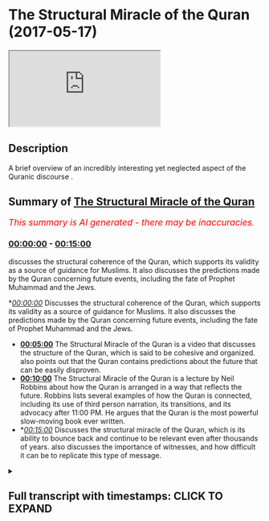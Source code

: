 # The Structural Miracle of the Quran (2017-05-17)

<iframe loading='lazy' src='https://www.youtube.com/embed/ciQVUBMyVkY'></iframe>

## Description

A brief overview of an incredibly interesting yet neglected aspect of the Quranic discourse .

## Summary of [The Structural Miracle of the Quran](https://www.youtube.com/watch?v=ciQVUBMyVkY)


*<span style="color:red; font-size:125%">This summary is AI generated - there may be inaccuracies</span>. [](/)*

### [00:00:00](https://www.youtube.com/watch?v=ciQVUBMyVkY&t=0) - [00:15:00](https://www.youtube.com/watch?v=ciQVUBMyVkY&t=900)

 discusses the structural coherence of the Quran, which supports its validity as a source of guidance for Muslims. It also discusses the predictions made by the Quran concerning future events, including the fate of Prophet Muhammad and the Jews.

**[00:00:00](https://www.youtube.com/watch?v=ciQVUBMyVkY&t=0)* Discusses the structural coherence of the Quran, which supports its validity as a source of guidance for Muslims. It also discusses the predictions made by the Quran concerning future events, including the fate of Prophet Muhammad and the Jews.
* **[00:05:00](https://www.youtube.com/watch?v=ciQVUBMyVkY&t=300)** The Structural Miracle of the Quran is a video that discusses the structure of the Quran, which is said to be cohesive and organized.  also points out that the Quran contains predictions about the future that can be easily disproven.
* **[00:10:00](https://www.youtube.com/watch?v=ciQVUBMyVkY&t=600)** The Structural Miracle of the Quran is a lecture by Neil Robbins about how the Quran is arranged in a way that reflects the future. Robbins lists several examples of how the Quran is connected, including its use of third person narration, its transitions, and its advocacy after 11:00 PM. He argues that the Quran is the most powerful slow-moving book ever written.
* **[00:15:00](https://www.youtube.com/watch?v=ciQVUBMyVkY&t=900)* Discusses the structural miracle of the Quran, which is its ability to bounce back and continue to be relevant even after thousands of years.  also discusses the importance of witnesses, and how difficult it can be to replicate this type of message.

<details><summary><h2>Full transcript with timestamps: CLICK TO EXPAND</h2></summary>

[0:00:00](https://youtu.be/ciQVUBMyVkY?t=0) and patina people ability age would you  
[0:00:08](https://youtu.be/ciQVUBMyVkY?t=8) a party so they wanted to focus on  
[0:00:12](https://youtu.be/ciQVUBMyVkY?t=12) another part of the world called Islamic  
[0:00:16](https://youtu.be/ciQVUBMyVkY?t=16) proof yeah which is the structural  
[0:00:21](https://youtu.be/ciQVUBMyVkY?t=21) coherence of the plan which is something  
[0:00:24](https://youtu.be/ciQVUBMyVkY?t=24) which is kind of not really spoken about  
[0:00:26](https://youtu.be/ciQVUBMyVkY?t=26) too much the structural provision of art  
[0:00:28](https://youtu.be/ciQVUBMyVkY?t=28) I personally believe that it offers  
[0:00:31](https://youtu.be/ciQVUBMyVkY?t=31) another layer of very powerful  
[0:00:32](https://youtu.be/ciQVUBMyVkY?t=32) argumentation for someone to promote  
[0:00:36](https://youtu.be/ciQVUBMyVkY?t=36) Islam I basically added another layer of  
[0:00:39](https://youtu.be/ciQVUBMyVkY?t=39) evidence for the Islamic charity once  
[0:00:43](https://youtu.be/ciQVUBMyVkY?t=43) again here before we start is an  
[0:00:46](https://youtu.be/ciQVUBMyVkY?t=46) important caveat that to put forward  
[0:00:48](https://youtu.be/ciQVUBMyVkY?t=48) which is that Iran itself wasn't result  
[0:00:51](https://youtu.be/ciQVUBMyVkY?t=51) Buddha long ago so the property was 40  
[0:00:53](https://youtu.be/ciQVUBMyVkY?t=53) years old when he know the promise to go  
[0:00:57](https://youtu.be/ciQVUBMyVkY?t=57) to him in the bath shut up  
[0:00:58](https://youtu.be/ciQVUBMyVkY?t=58) and obviously the span of 23 years he  
[0:01:02](https://youtu.be/ciQVUBMyVkY?t=62) received the bronze piece meal like  
[0:01:05](https://youtu.be/ciQVUBMyVkY?t=65) piece by piece until he died at the age  
[0:01:07](https://youtu.be/ciQVUBMyVkY?t=67) of 63  
[0:01:08](https://youtu.be/ciQVUBMyVkY?t=68) now this itself is interesting okay this  
[0:01:11](https://youtu.be/ciQVUBMyVkY?t=71) is this is healthy interesting why  
[0:01:14](https://youtu.be/ciQVUBMyVkY?t=74) because the thing is you realize that  
[0:01:16](https://youtu.be/ciQVUBMyVkY?t=76) before on despite it being completed in  
[0:01:19](https://youtu.be/ciQVUBMyVkY?t=79) terms of its structure and despite it  
[0:01:23](https://youtu.be/ciQVUBMyVkY?t=83) being also something which we know ended  
[0:01:27](https://youtu.be/ciQVUBMyVkY?t=87) when it needed to be ended  
[0:01:29](https://youtu.be/ciQVUBMyVkY?t=89) absolutely Maya in the Quran it says in  
[0:01:31](https://youtu.be/ciQVUBMyVkY?t=91) chapter 5 verse 2 it says and you'll  
[0:01:33](https://youtu.be/ciQVUBMyVkY?t=93) make mint electric vehicle we're at  
[0:01:35](https://youtu.be/ciQVUBMyVkY?t=95) Mount Wellington amateur only two level  
[0:01:37](https://youtu.be/ciQVUBMyVkY?t=97) disseminated in a suspected religion and  
[0:01:39](https://youtu.be/ciQVUBMyVkY?t=99) I complete multiple to use exception so  
[0:01:42](https://youtu.be/ciQVUBMyVkY?t=102) in other words the Quranic message was  
[0:01:45](https://youtu.be/ciQVUBMyVkY?t=105) fully revealed yeah this is a ton of  
[0:01:48](https://youtu.be/ciQVUBMyVkY?t=108) evidence for the validity of his life  
[0:01:52](https://youtu.be/ciQVUBMyVkY?t=112) what was in chapter 5 verse 67 underpins  
[0:01:55](https://youtu.be/ciQVUBMyVkY?t=115) a lot of analysis it says yeah you had  
[0:02:01](https://youtu.be/ciQVUBMyVkY?t=121) yeah you know so well that man what did  
[0:02:03](https://youtu.be/ciQVUBMyVkY?t=123) I like am a robbery  
[0:02:04](https://youtu.be/ciQVUBMyVkY?t=124) what is a  
[0:02:06](https://youtu.be/ciQVUBMyVkY?t=126) forever last an eternity well no me a  
[0:02:08](https://youtu.be/ciQVUBMyVkY?t=128) single community says that Oh profit  
[0:02:12](https://youtu.be/ciQVUBMyVkY?t=132) basically say to the people that which  
[0:02:16](https://youtu.be/ciQVUBMyVkY?t=136) you have revealed to you from your Lord  
[0:02:20](https://youtu.be/ciQVUBMyVkY?t=140) or has come down to you from your Lord  
[0:02:22](https://youtu.be/ciQVUBMyVkY?t=142) and if you don't do this and you have  
[0:02:24](https://youtu.be/ciQVUBMyVkY?t=144) not put forward or you have lost you  
[0:02:26](https://youtu.be/ciQVUBMyVkY?t=146) have not basically fulfilled your  
[0:02:27](https://youtu.be/ciQVUBMyVkY?t=147) mission sending the message and then the  
[0:02:31](https://youtu.be/ciQVUBMyVkY?t=151) interesting last part of the area is  
[0:02:32](https://youtu.be/ciQVUBMyVkY?t=152) well love we are similar I mean an  
[0:02:35](https://youtu.be/ciQVUBMyVkY?t=155) entity that certainly Allah will protect  
[0:02:37](https://youtu.be/ciQVUBMyVkY?t=157) you from the people the Prophet Mohammed  
[0:02:41](https://youtu.be/ciQVUBMyVkY?t=161) Salim was engaged in warfare on a yearly  
[0:02:44](https://youtu.be/ciQVUBMyVkY?t=164) basis I think if you count it probably  
[0:02:47](https://youtu.be/ciQVUBMyVkY?t=167) about two wars a year so he had an equal  
[0:02:50](https://youtu.be/ciQVUBMyVkY?t=170) chance to be killed at each time each  
[0:02:52](https://youtu.be/ciQVUBMyVkY?t=172) time please but what I would say alone  
[0:02:55](https://youtu.be/ciQVUBMyVkY?t=175) protect you from the people together so  
[0:02:58](https://youtu.be/ciQVUBMyVkY?t=178) the first point of interest here is half  
[0:03:01](https://youtu.be/ciQVUBMyVkY?t=181) considered and by the Midway how could  
[0:03:03](https://youtu.be/ciQVUBMyVkY?t=183) anyone guarantee that year it's not like  
[0:03:06](https://youtu.be/ciQVUBMyVkY?t=186) today's lot of the profit actually where  
[0:03:08](https://youtu.be/ciQVUBMyVkY?t=188) does it was mercy for the most part in  
[0:03:10](https://youtu.be/ciQVUBMyVkY?t=190) light manservant with defensive war yeah  
[0:03:13](https://youtu.be/ciQVUBMyVkY?t=193) so there was thought when the program  
[0:03:15](https://youtu.be/ciQVUBMyVkY?t=195) was going out that he was going on him  
[0:03:16](https://youtu.be/ciQVUBMyVkY?t=196) so it wasn't people going on his body  
[0:03:19](https://youtu.be/ciQVUBMyVkY?t=199) when he went out each time of the times  
[0:03:22](https://youtu.be/ciQVUBMyVkY?t=202) you'd be killed each time each every  
[0:03:24](https://youtu.be/ciQVUBMyVkY?t=204) time you become how come is the puranas  
[0:03:27](https://youtu.be/ciQVUBMyVkY?t=207) being so confident here is saying that  
[0:03:30](https://youtu.be/ciQVUBMyVkY?t=210) alone protect you from the people and  
[0:03:33](https://youtu.be/ciQVUBMyVkY?t=213) otherwise you'll be protected you will  
[0:03:34](https://youtu.be/ciQVUBMyVkY?t=214) not be killed this is an interesting  
[0:03:36](https://youtu.be/ciQVUBMyVkY?t=216) thing and a very confident thing to do  
[0:03:38](https://youtu.be/ciQVUBMyVkY?t=218) mysterious fact it had amounts of  
[0:03:41](https://youtu.be/ciQVUBMyVkY?t=221) prediction of the future and it shows  
[0:03:43](https://youtu.be/ciQVUBMyVkY?t=223) you once again the veracity and the  
[0:03:46](https://youtu.be/ciQVUBMyVkY?t=226) validity of the Atlantic message another  
[0:03:49](https://youtu.be/ciQVUBMyVkY?t=229) thing that came to my mind was in gaja  
[0:03:53](https://youtu.be/ciQVUBMyVkY?t=233) resulting issue of death in chapter 2  
[0:03:57](https://youtu.be/ciQVUBMyVkY?t=237) and chapter 52 the Prophet Muhammad and  
[0:04:01](https://youtu.be/ciQVUBMyVkY?t=241) basically using human interaction with  
[0:04:03](https://youtu.be/ciQVUBMyVkY?t=243) Jewish tribes at the time and then many  
[0:04:07](https://youtu.be/ciQVUBMyVkY?t=247) of them there was peace agreement who  
[0:04:10](https://youtu.be/ciQVUBMyVkY?t=250) are broken apparently  
[0:04:13](https://youtu.be/ciQVUBMyVkY?t=253) so the client came to America criticized  
[0:04:16](https://youtu.be/ciQVUBMyVkY?t=256) those particular Jews at the time of 100  
[0:04:18](https://youtu.be/ciQVUBMyVkY?t=258) yet and basically as you may know the  
[0:04:23](https://youtu.be/ciQVUBMyVkY?t=263) lot of the Jewish people believe in that  
[0:04:26](https://youtu.be/ciQVUBMyVkY?t=266) now the chosen few that so I lost my  
[0:04:30](https://youtu.be/ciQVUBMyVkY?t=270) data  
[0:04:31](https://youtu.be/ciQVUBMyVkY?t=271) he sends down in Sioux possible for  
[0:04:33](https://youtu.be/ciQVUBMyVkY?t=273) unwanted you know if you think that you  
[0:04:38](https://youtu.be/ciQVUBMyVkY?t=278) are basically the chosen people says  
[0:04:40](https://youtu.be/ciQVUBMyVkY?t=280) mala sentimental notes so rich was dead  
[0:04:44](https://youtu.be/ciQVUBMyVkY?t=284) yeah and it's my son of it what's going  
[0:04:48](https://youtu.be/ciQVUBMyVkY?t=288) on but there was a good company they  
[0:04:50](https://youtu.be/ciQVUBMyVkY?t=290) saying which would end and then is  
[0:04:53](https://youtu.be/ciQVUBMyVkY?t=293) something interesting and that's  
[0:04:55](https://youtu.be/ciQVUBMyVkY?t=295) technically a intricacies of what I had  
[0:04:57](https://youtu.be/ciQVUBMyVkY?t=297) meant no no more evident department ID  
[0:04:59](https://youtu.be/ciQVUBMyVkY?t=299) you will never be able to do whenever we  
[0:05:03](https://youtu.be/ciQVUBMyVkY?t=303) wish to a hopeful of death because of  
[0:05:06](https://youtu.be/ciQVUBMyVkY?t=306) what their hands and forth and so just  
[0:05:09](https://youtu.be/ciQVUBMyVkY?t=309) assume about whether men know whether  
[0:05:11](https://youtu.be/ciQVUBMyVkY?t=311) the mother without the two moons very  
[0:05:13](https://youtu.be/ciQVUBMyVkY?t=313) rate this is a matter it's really that  
[0:05:15](https://youtu.be/ciQVUBMyVkY?t=315) they were never really asked for that so  
[0:05:20](https://youtu.be/ciQVUBMyVkY?t=320) I sit there and I ask that because of  
[0:05:22](https://youtu.be/ciQVUBMyVkY?t=322) what they hadn't before not was got to  
[0:05:24](https://youtu.be/ciQVUBMyVkY?t=324) do anything basically saying making a  
[0:05:27](https://youtu.be/ciQVUBMyVkY?t=327) prediction that those particularly  
[0:05:29](https://youtu.be/ciQVUBMyVkY?t=329) Jewish people who had broken the peace  
[0:05:31](https://youtu.be/ciQVUBMyVkY?t=331) agreement would never say I want to die  
[0:05:35](https://youtu.be/ciQVUBMyVkY?t=335) basically  
[0:05:35](https://youtu.be/ciQVUBMyVkY?t=335) the DS word I don't like if a Jewish  
[0:05:38](https://youtu.be/ciQVUBMyVkY?t=338) person came out and said this will occur  
[0:05:40](https://youtu.be/ciQVUBMyVkY?t=340) while he did it it every age you know  
[0:05:44](https://youtu.be/ciQVUBMyVkY?t=344) Islamic and this was clay animosity  
[0:05:47](https://youtu.be/ciQVUBMyVkY?t=347) because at one point there was the  
[0:05:48](https://youtu.be/ciQVUBMyVkY?t=348) breathing of the peace agreement they  
[0:05:50](https://youtu.be/ciQVUBMyVkY?t=350) could have easily come up that shows you  
[0:05:51](https://youtu.be/ciQVUBMyVkY?t=351) because the ranchers and other part of  
[0:05:53](https://youtu.be/ciQVUBMyVkY?t=353) Iraq yeah well can we have connect now  
[0:05:56](https://youtu.be/ciQVUBMyVkY?t=356) basically know him like they know their  
[0:05:58](https://youtu.be/ciQVUBMyVkY?t=358) fun  
[0:05:59](https://youtu.be/ciQVUBMyVkY?t=359) so otherwise the party was asserting  
[0:06:01](https://youtu.be/ciQVUBMyVkY?t=361) that those particular Jews believe that  
[0:06:03](https://youtu.be/ciQVUBMyVkY?t=363) our farmers true right but that they  
[0:06:06](https://youtu.be/ciQVUBMyVkY?t=366) would never come on say it openly in  
[0:06:09](https://youtu.be/ciQVUBMyVkY?t=369) that way with a publicly claimed that it  
[0:06:12](https://youtu.be/ciQVUBMyVkY?t=372) will never come up and say that we want  
[0:06:14](https://youtu.be/ciQVUBMyVkY?t=374) to die that's a prediction of the future  
[0:06:15](https://youtu.be/ciQVUBMyVkY?t=375) we can easily be disproven  
[0:06:18](https://youtu.be/ciQVUBMyVkY?t=378) all that it needs is one person to come  
[0:06:20](https://youtu.be/ciQVUBMyVkY?t=380) out reduce to be those diseases use  
[0:06:23](https://youtu.be/ciQVUBMyVkY?t=383) people and say you know I I want to buy  
[0:06:28](https://youtu.be/ciQVUBMyVkY?t=388) every night you know literally that's  
[0:06:30](https://youtu.be/ciQVUBMyVkY?t=390) what I wouldn't have to happen and then  
[0:06:32](https://youtu.be/ciQVUBMyVkY?t=392) under being destroyed but that didn't  
[0:06:35](https://youtu.be/ciQVUBMyVkY?t=395) happen which does show or think that you  
[0:06:38](https://youtu.be/ciQVUBMyVkY?t=398) also go for I'm new the psychologies of  
[0:06:40](https://youtu.be/ciQVUBMyVkY?t=400) the people and this you know this once  
[0:06:44](https://youtu.be/ciQVUBMyVkY?t=404) again Republicans of this councils for  
[0:06:47](https://youtu.be/ciQVUBMyVkY?t=407) example one is in Navarre of Maria which  
[0:06:50](https://youtu.be/ciQVUBMyVkY?t=410) in some aggressive attack from before  
[0:06:52](https://youtu.be/ciQVUBMyVkY?t=412) the crime war lost her Allah he  
[0:06:54](https://youtu.be/ciQVUBMyVkY?t=414) mentioned in the film I put it again  
[0:06:58](https://youtu.be/ciQVUBMyVkY?t=418) this this whole narrative of wisdom in  
[0:07:01](https://youtu.be/ciQVUBMyVkY?t=421) real  
[0:07:02](https://youtu.be/ciQVUBMyVkY?t=422) basically the Quran is saying became his  
[0:07:06](https://youtu.be/ciQVUBMyVkY?t=426) legacy of my renewal really function how  
[0:07:10](https://youtu.be/ciQVUBMyVkY?t=430) far  
[0:07:10](https://youtu.be/ciQVUBMyVkY?t=430) maybe he's hoping a diet for his lamb so  
[0:07:13](https://youtu.be/ciQVUBMyVkY?t=433) once again he could have discredited  
[0:07:15](https://youtu.be/ciQVUBMyVkY?t=435) Islam I come before you think our  
[0:07:17](https://youtu.be/ciQVUBMyVkY?t=437) cameras let me know you know and if they  
[0:07:19](https://youtu.be/ciQVUBMyVkY?t=439) didn't have a lot that we can I'm glad  
[0:07:21](https://youtu.be/ciQVUBMyVkY?t=441) know like with that this purse you could  
[0:07:24](https://youtu.be/ciQVUBMyVkY?t=444) have come forward at admit but look what  
[0:07:25](https://youtu.be/ciQVUBMyVkY?t=445) I was saying generally that is not a so  
[0:07:28](https://youtu.be/ciQVUBMyVkY?t=448) this is something which we could  
[0:07:29](https://youtu.be/ciQVUBMyVkY?t=449) possibly refer back to the old better  
[0:07:31](https://youtu.be/ciQVUBMyVkY?t=451) because it goes into kind of like a  
[0:07:33](https://youtu.be/ciQVUBMyVkY?t=453) prediction of future by also demonstrate  
[0:07:37](https://youtu.be/ciQVUBMyVkY?t=457) that the author of the Quran he knew the  
[0:07:40](https://youtu.be/ciQVUBMyVkY?t=460) psychologism that he would be and he's  
[0:07:43](https://youtu.be/ciQVUBMyVkY?t=463) challenging you to be I mean think of it  
[0:07:45](https://youtu.be/ciQVUBMyVkY?t=465) this is a sudden reading which I find  
[0:07:47](https://youtu.be/ciQVUBMyVkY?t=467) fascinating letter so I if it charges  
[0:07:50](https://youtu.be/ciQVUBMyVkY?t=470) you invades with great confidence do  
[0:07:51](https://youtu.be/ciQVUBMyVkY?t=471) certain things or when it's hopes of the  
[0:07:54](https://youtu.be/ciQVUBMyVkY?t=474) future so very confidently and you know  
[0:07:57](https://youtu.be/ciQVUBMyVkY?t=477) this is a part of the narrative here or  
[0:08:01](https://youtu.be/ciQVUBMyVkY?t=481) the evidence base we use to show up Iran  
[0:08:04](https://youtu.be/ciQVUBMyVkY?t=484) has it also which knows the future  
[0:08:06](https://youtu.be/ciQVUBMyVkY?t=486) basically so this is pretty why  
[0:08:10](https://youtu.be/ciQVUBMyVkY?t=490) what is you know something about the  
[0:08:11](https://youtu.be/ciQVUBMyVkY?t=491) structure before not specifically which  
[0:08:12](https://youtu.be/ciQVUBMyVkY?t=492) all is it so high idle bit which is  
[0:08:14](https://youtu.be/ciQVUBMyVkY?t=494) interesting as we said the park in peace  
[0:08:17](https://youtu.be/ciQVUBMyVkY?t=497) in your then someone Alonso gang but  
[0:08:20](https://youtu.be/ciQVUBMyVkY?t=500) despite a thunder for i attain peace by  
[0:08:22](https://youtu.be/ciQVUBMyVkY?t=502) peace you will find that there are  
[0:08:25](https://youtu.be/ciQVUBMyVkY?t=505) incredible  
[0:08:26](https://youtu.be/ciQVUBMyVkY?t=506) the unity that exists within the burning  
[0:08:27](https://youtu.be/ciQVUBMyVkY?t=507) missiles on the beginnings of the  
[0:08:30](https://youtu.be/ciQVUBMyVkY?t=510) feather hat until the engines for the  
[0:08:31](https://youtu.be/ciQVUBMyVkY?t=511) next at honor would be this service came  
[0:08:34](https://youtu.be/ciQVUBMyVkY?t=514) at a time when circumstances which no  
[0:08:37](https://youtu.be/ciQVUBMyVkY?t=517) further predicted because some of them  
[0:08:39](https://youtu.be/ciQVUBMyVkY?t=519) contain questions inside of them which  
[0:08:41](https://youtu.be/ciQVUBMyVkY?t=521) the prophets have had to basically hunt  
[0:08:43](https://youtu.be/ciQVUBMyVkY?t=523) on the spot so there are lots of  
[0:08:45](https://youtu.be/ciQVUBMyVkY?t=525) questions that a proper was asked and he  
[0:08:47](https://youtu.be/ciQVUBMyVkY?t=527) had to answer in the form of the prime  
[0:08:50](https://youtu.be/ciQVUBMyVkY?t=530) mechanical they ask you about the sole  
[0:08:52](https://youtu.be/ciQVUBMyVkY?t=532) successor yes a lunar handbook burning  
[0:08:54](https://youtu.be/ciQVUBMyVkY?t=534) he asked you about opening chapter 18  
[0:08:57](https://youtu.be/ciQVUBMyVkY?t=537) and black the lunar calendar related  
[0:08:59](https://youtu.be/ciQVUBMyVkY?t=539) they asked you about drinking and  
[0:09:01](https://youtu.be/ciQVUBMyVkY?t=541) gambling in chapters of the Quran yes  
[0:09:04](https://youtu.be/ciQVUBMyVkY?t=544) and like a hill then they asked you  
[0:09:06](https://youtu.be/ciQVUBMyVkY?t=546) about the new moons yes a lunar hand  
[0:09:08](https://youtu.be/ciQVUBMyVkY?t=548) legitimately ask you what you see so  
[0:09:11](https://youtu.be/ciQVUBMyVkY?t=551) each time the planning to come forward  
[0:09:13](https://youtu.be/ciQVUBMyVkY?t=553) and basically provide an answer so it  
[0:09:16](https://youtu.be/ciQVUBMyVkY?t=556) couldn't have been pre-planned mounted  
[0:09:17](https://youtu.be/ciQVUBMyVkY?t=557) by I in mind when I tell you now that  
[0:09:20](https://youtu.be/ciQVUBMyVkY?t=560) the Quran is composed of 114 chapters if  
[0:09:24](https://youtu.be/ciQVUBMyVkY?t=564) you look properly you'll find that the  
[0:09:27](https://youtu.be/ciQVUBMyVkY?t=567) Quran in the beginning to the end is  
[0:09:30](https://youtu.be/ciQVUBMyVkY?t=570) punched into two different groups the  
[0:09:31](https://youtu.be/ciQVUBMyVkY?t=571) paralyzes thoughts inside I think by and  
[0:09:34](https://youtu.be/ciQVUBMyVkY?t=574) I was reading a book remaining  
[0:09:36](https://youtu.be/ciQVUBMyVkY?t=576) instragram us by surprise this person  
[0:09:39](https://youtu.be/ciQVUBMyVkY?t=579) actually comes a very conclusion Asian  
[0:09:41](https://youtu.be/ciQVUBMyVkY?t=581) cuisines moderate iron over fire yet and  
[0:09:44](https://youtu.be/ciQVUBMyVkY?t=584) what willful destruction of others never  
[0:09:46](https://youtu.be/ciQVUBMyVkY?t=586) I was quite interested in his  
[0:09:48](https://youtu.be/ciQVUBMyVkY?t=588) observation probably having a good  
[0:09:50](https://youtu.be/ciQVUBMyVkY?t=590) school destruction for Annapurna and he  
[0:09:52](https://youtu.be/ciQVUBMyVkY?t=592) was saying that one had an interesting  
[0:09:56](https://youtu.be/ciQVUBMyVkY?t=596) structure and that basing your finally  
[0:09:59](https://youtu.be/ciQVUBMyVkY?t=599) the Puranas compartment I'll into  
[0:10:01](https://youtu.be/ciQVUBMyVkY?t=601) different groups and this is my let me  
[0:10:04](https://youtu.be/ciQVUBMyVkY?t=604) holla if you think it's it's really over  
[0:10:05](https://youtu.be/ciQVUBMyVkY?t=605) like if you look into the night sky and  
[0:10:07](https://youtu.be/ciQVUBMyVkY?t=607) you look at a star you find no clear  
[0:10:10](https://youtu.be/ciQVUBMyVkY?t=610) pattern maybe on first sight but if you  
[0:10:12](https://youtu.be/ciQVUBMyVkY?t=612) look more closely you'll find that they  
[0:10:14](https://youtu.be/ciQVUBMyVkY?t=614) are arranged into the constellations now  
[0:10:16](https://youtu.be/ciQVUBMyVkY?t=616) collided something thinner because if  
[0:10:19](https://youtu.be/ciQVUBMyVkY?t=619) you let us with the bottom for example  
[0:10:20](https://youtu.be/ciQVUBMyVkY?t=620) yeah so the pocket very similar  
[0:10:23](https://youtu.be/ciQVUBMyVkY?t=623) which is right in the people being  
[0:10:26](https://youtu.be/ciQVUBMyVkY?t=626) sequencing of those so tested to is very  
[0:10:29](https://youtu.be/ciQVUBMyVkY?t=629) solicitous of dream in its lexical  
[0:10:31](https://youtu.be/ciQVUBMyVkY?t=631) phrases edits and it basically is  
[0:10:35](https://youtu.be/ciQVUBMyVkY?t=635) composition and file all related very  
[0:10:38](https://youtu.be/ciQVUBMyVkY?t=638) similar chapter 3 and chapter 4 other  
[0:10:40](https://youtu.be/ciQVUBMyVkY?t=640) seminars check before her so all of the  
[0:10:43](https://youtu.be/ciQVUBMyVkY?t=643) sort that I actually arranged XP channel  
[0:10:45](https://youtu.be/ciQVUBMyVkY?t=645) you'll find that the tape or the flavor  
[0:10:48](https://youtu.be/ciQVUBMyVkY?t=648) of the surah is similar to the sort of  
[0:10:50](https://youtu.be/ciQVUBMyVkY?t=650) axonal for insulin that comes after it  
[0:10:52](https://youtu.be/ciQVUBMyVkY?t=652) and this is very very interesting on the  
[0:10:54](https://youtu.be/ciQVUBMyVkY?t=654) acquiring discourse you'll find out also  
[0:10:59](https://youtu.be/ciQVUBMyVkY?t=659) in addition to this reality and this is  
[0:11:01](https://youtu.be/ciQVUBMyVkY?t=661) something I rented this interesting book  
[0:11:03](https://youtu.be/ciQVUBMyVkY?t=663) was it going to be the Western  
[0:11:07](https://youtu.be/ciQVUBMyVkY?t=667) communities completely by each other  
[0:11:08](https://youtu.be/ciQVUBMyVkY?t=668) because a Muslim then with Neil Robbins  
[0:11:10](https://youtu.be/ciQVUBMyVkY?t=670) again here at McConnell available camp  
[0:11:13](https://youtu.be/ciQVUBMyVkY?t=673) the company I already read the chapter  
[0:11:17](https://youtu.be/ciQVUBMyVkY?t=677) so far structure I just wanted to get  
[0:11:19](https://youtu.be/ciQVUBMyVkY?t=679) you know and only after the suspect how  
[0:11:21](https://youtu.be/ciQVUBMyVkY?t=681) are we going but basically he says that  
[0:11:25](https://youtu.be/ciQVUBMyVkY?t=685) in his views and he looked at the world  
[0:11:27](https://youtu.be/ciQVUBMyVkY?t=687) some is markers one person I think who's  
[0:11:29](https://youtu.be/ciQVUBMyVkY?t=689) even Indian person yet and he said that  
[0:11:32](https://youtu.be/ciQVUBMyVkY?t=692) each each surah he called it the  
[0:11:36](https://youtu.be/ciQVUBMyVkY?t=696) steering Duff tells the next Iran which  
[0:11:39](https://youtu.be/ciQVUBMyVkY?t=699) is chatter LeBron is connected  
[0:11:41](https://youtu.be/ciQVUBMyVkY?t=701) intricately with the next chapters the  
[0:11:43](https://youtu.be/ciQVUBMyVkY?t=703) beginning and ending of the chapters are  
[0:11:44](https://youtu.be/ciQVUBMyVkY?t=704) connected and the ending of white  
[0:11:46](https://youtu.be/ciQVUBMyVkY?t=706) chapters connect it with the next  
[0:11:47](https://youtu.be/ciQVUBMyVkY?t=707) chapter  
[0:11:48](https://youtu.be/ciQVUBMyVkY?t=708) now this is really interesting because  
[0:11:50](https://youtu.be/ciQVUBMyVkY?t=710) if you think about it if you really  
[0:11:52](https://youtu.be/ciQVUBMyVkY?t=712) think about it how could it be arranged  
[0:11:55](https://youtu.be/ciQVUBMyVkY?t=715) in that way if you don't know what the  
[0:11:56](https://youtu.be/ciQVUBMyVkY?t=716) future is going to be simple question  
[0:11:58](https://youtu.be/ciQVUBMyVkY?t=718) how can you spend your time arranging  
[0:12:01](https://youtu.be/ciQVUBMyVkY?t=721) the Quran and a particular way if you  
[0:12:04](https://youtu.be/ciQVUBMyVkY?t=724) don't know what the future is going to  
[0:12:05](https://youtu.be/ciQVUBMyVkY?t=725) be I mean you want easy example one  
[0:12:06](https://youtu.be/ciQVUBMyVkY?t=726) thing suppose the fun happens with guide  
[0:12:10](https://youtu.be/ciQVUBMyVkY?t=730) us to the straight path the part of you  
[0:12:12](https://youtu.be/ciQVUBMyVkY?t=732) those of you are failures cattitude  
[0:12:14](https://youtu.be/ciQVUBMyVkY?t=734) starts with basically who then is not  
[0:12:16](https://youtu.be/ciQVUBMyVkY?t=736) appear which is the people USA ends with  
[0:12:18](https://youtu.be/ciQVUBMyVkY?t=738) good people as well this says you know  
[0:12:21](https://youtu.be/ciQVUBMyVkY?t=741) when what we learn in the same chatter  
[0:12:23](https://youtu.be/ciQVUBMyVkY?t=743) bus  
[0:12:23](https://youtu.be/ciQVUBMyVkY?t=743) justice unrelated littlez's mother and  
[0:12:26](https://youtu.be/ciQVUBMyVkY?t=746) chapter and so far that boxes work the  
[0:12:29](https://youtu.be/ciQVUBMyVkY?t=749) books of previous appearances until the  
[0:12:31](https://youtu.be/ciQVUBMyVkY?t=751) landfill air live with all our unique  
[0:12:33](https://youtu.be/ciQVUBMyVkY?t=753) session in the next chapter chapter  
[0:12:35](https://youtu.be/ciQVUBMyVkY?t=755) three includes other books Windsor r87  
[0:12:38](https://youtu.be/ciQVUBMyVkY?t=758) will happen so Tiffany Robin a day when  
[0:12:40](https://youtu.be/ciQVUBMyVkY?t=760) the two are two ng shows what the books  
[0:12:42](https://youtu.be/ciQVUBMyVkY?t=762) and the messages which are connected and  
[0:12:44](https://youtu.be/ciQVUBMyVkY?t=764) then at the end of the surah chapter 3  
[0:12:47](https://youtu.be/ciQVUBMyVkY?t=767) it looks once again about in SM America  
[0:12:50](https://youtu.be/ciQVUBMyVkY?t=770) where the many Romanian analytic film  
[0:12:54](https://youtu.be/ciQVUBMyVkY?t=774) about a particular topic which is called  
[0:12:56](https://youtu.be/ciQVUBMyVkY?t=776) Mohammed so it's all the dovetails you  
[0:12:59](https://youtu.be/ciQVUBMyVkY?t=779) could say well-connected entertaining in  
[0:13:01](https://youtu.be/ciQVUBMyVkY?t=781) such a way a whole necklace one of it is  
[0:13:04](https://youtu.be/ciQVUBMyVkY?t=784) intricately connected to the next part  
[0:13:07](https://youtu.be/ciQVUBMyVkY?t=787) were puzzled really all of it put  
[0:13:09](https://youtu.be/ciQVUBMyVkY?t=789) together perfectly to create the  
[0:13:12](https://youtu.be/ciQVUBMyVkY?t=792) overarching image as a question that you  
[0:13:16](https://youtu.be/ciQVUBMyVkY?t=796) can duck is and why did I happen to be  
[0:13:18](https://youtu.be/ciQVUBMyVkY?t=798) like that when the author of them or SEO  
[0:13:21](https://youtu.be/ciQVUBMyVkY?t=801) for the problems human being and listing  
[0:13:22](https://youtu.be/ciQVUBMyVkY?t=802) man who is in a situation to me  
[0:13:26](https://youtu.be/ciQVUBMyVkY?t=806) circumstantially and he was basically  
[0:13:29](https://youtu.be/ciQVUBMyVkY?t=809) forced to respond on the spot how could  
[0:13:32](https://youtu.be/ciQVUBMyVkY?t=812) it be that he had the time or even the  
[0:13:34](https://youtu.be/ciQVUBMyVkY?t=814) ability to connect it together  
[0:13:36](https://youtu.be/ciQVUBMyVkY?t=816) intimately this equation and you'll find  
[0:13:39](https://youtu.be/ciQVUBMyVkY?t=819) almost look no exception that the Quran  
[0:13:42](https://youtu.be/ciQVUBMyVkY?t=822) has this secretly you don't so the fact  
[0:13:47](https://youtu.be/ciQVUBMyVkY?t=827) I even sometimes a lot if you look at  
[0:13:49](https://youtu.be/ciQVUBMyVkY?t=829) social analysis as a one ago Quran which  
[0:13:51](https://youtu.be/ciQVUBMyVkY?t=831) we believe it was  
[0:13:52](https://youtu.be/ciQVUBMyVkY?t=832) despite its brevity it is the most  
[0:13:56](https://youtu.be/ciQVUBMyVkY?t=836) powerful slow Gibran if you look at this  
[0:13:58](https://youtu.be/ciQVUBMyVkY?t=838) salon it's composed of seven hands seven  
[0:14:00](https://youtu.be/ciQVUBMyVkY?t=840) area and in the southern had to find  
[0:14:03](https://youtu.be/ciQVUBMyVkY?t=843) that there are three different kinds of  
[0:14:06](https://youtu.be/ciQVUBMyVkY?t=846) reports first of all to like it talks  
[0:14:09](https://youtu.be/ciQVUBMyVkY?t=849) about God in the third person and then  
[0:14:11](https://youtu.be/ciQVUBMyVkY?t=851) it moves to second person narrative  
[0:14:13](https://youtu.be/ciQVUBMyVkY?t=853) voice and so it is interesting  
[0:14:15](https://youtu.be/ciQVUBMyVkY?t=855) transition or what you put an advocate  
[0:14:19](https://youtu.be/ciQVUBMyVkY?t=859) effect which is a little return come  
[0:14:22](https://youtu.be/ciQVUBMyVkY?t=862) back really  
[0:14:23](https://youtu.be/ciQVUBMyVkY?t=863) this insight is really interesting in  
[0:14:25](https://youtu.be/ciQVUBMyVkY?t=865) the second point is you'll find that  
[0:14:27](https://youtu.be/ciQVUBMyVkY?t=867) there are three different types of and  
[0:14:30](https://youtu.be/ciQVUBMyVkY?t=870) this is going to fail technical juggling  
[0:14:33](https://youtu.be/ciQVUBMyVkY?t=873) there but if you can just be patient a  
[0:14:35](https://youtu.be/ciQVUBMyVkY?t=875) little bit with absolutely no basically  
[0:14:39](https://youtu.be/ciQVUBMyVkY?t=879) you have generally think it's you  
[0:14:41](https://youtu.be/ciQVUBMyVkY?t=881) present sentence plasma advocating after  
[0:14:44](https://youtu.be/ciQVUBMyVkY?t=884) 11:00 it's Leah Angeles Valley you have  
[0:14:47](https://youtu.be/ciQVUBMyVkY?t=887) a kind of like a normal sentence and you  
[0:14:50](https://youtu.be/ciQVUBMyVkY?t=890) have a resonance and first three ahead  
[0:14:53](https://youtu.be/ciQVUBMyVkY?t=893) of so the first half are to live near  
[0:14:56](https://youtu.be/ciQVUBMyVkY?t=896) there are three now sentence except and  
[0:14:59](https://youtu.be/ciQVUBMyVkY?t=899) the last three are Jewish family they  
[0:15:02](https://youtu.be/ciQVUBMyVkY?t=902) are bouncing the one in the middle is I  
[0:15:06](https://youtu.be/ciQVUBMyVkY?t=906) do it may I be hovering apartment at  
[0:15:08](https://youtu.be/ciQVUBMyVkY?t=908) it's basically a normal sentence with a  
[0:15:11](https://youtu.be/ciQVUBMyVkY?t=911) with a heart which is rare to be the  
[0:15:14](https://youtu.be/ciQVUBMyVkY?t=914) news of the of the census which is put  
[0:15:18](https://youtu.be/ciQVUBMyVkY?t=918) in in yoga the place all of this mean  
[0:15:21](https://youtu.be/ciQVUBMyVkY?t=921) there will be net and it goes back to  
[0:15:24](https://youtu.be/ciQVUBMyVkY?t=924) you while surviving in the proper was  
[0:15:28](https://youtu.be/ciQVUBMyVkY?t=928) awesome time  
[0:15:29](https://youtu.be/ciQVUBMyVkY?t=929) who are those people who have been  
[0:15:31](https://youtu.be/ciQVUBMyVkY?t=931) joined up because never in the desire we  
[0:15:32](https://youtu.be/ciQVUBMyVkY?t=932) get lost  
[0:15:33](https://youtu.be/ciQVUBMyVkY?t=933) absolutely lots of Possible's of Angela  
[0:15:37](https://youtu.be/ciQVUBMyVkY?t=937) they said Jewish people and  
[0:15:43](https://youtu.be/ciQVUBMyVkY?t=943) 3:11 basically in terms of in the  
[0:15:46](https://youtu.be/ciQVUBMyVkY?t=946) Islamic theology is being that the  
[0:15:51](https://youtu.be/ciQVUBMyVkY?t=951) Jewish clergy of that type and this  
[0:15:54](https://youtu.be/ciQVUBMyVkY?t=954) trickle-down has a tendency to knowledge  
[0:15:57](https://youtu.be/ciQVUBMyVkY?t=957) not a job and not necessarily action so  
[0:16:03](https://youtu.be/ciQVUBMyVkY?t=963) there isn't any tracks prepare applying  
[0:16:06](https://youtu.be/ciQVUBMyVkY?t=966) all the number yeah and that you are as  
[0:16:09](https://youtu.be/ciQVUBMyVkY?t=969) narrated lightly and in general who are  
[0:16:13](https://youtu.be/ciQVUBMyVkY?t=973) Valley who are the ones who illustrate  
[0:16:16](https://youtu.be/ciQVUBMyVkY?t=976) so he replies the officiator while the  
[0:16:19](https://youtu.be/ciQVUBMyVkY?t=979) Cassini orbiter that but what they  
[0:16:20](https://youtu.be/ciQVUBMyVkY?t=980) believe in the Trinity and these  
[0:16:22](https://youtu.be/ciQVUBMyVkY?t=982) campaigns are completely irrational so  
[0:16:25](https://youtu.be/ciQVUBMyVkY?t=985) they haven't got any difficulty they  
[0:16:28](https://youtu.be/ciQVUBMyVkY?t=988) they they irrationally deplete on any  
[0:16:32](https://youtu.be/ciQVUBMyVkY?t=992) substantive knowledge okay it's a  
[0:16:34](https://youtu.be/ciQVUBMyVkY?t=994) basically here in the paralysis of  
[0:16:37](https://youtu.be/ciQVUBMyVkY?t=997) America John become almost emulsified  
[0:16:38](https://youtu.be/ciQVUBMyVkY?t=998) shut up to Merced River agree so we have  
[0:16:40](https://youtu.be/ciQVUBMyVkY?t=1000) met may be of new ionization we're not  
[0:16:43](https://youtu.be/ciQVUBMyVkY?t=1003) meant to be like all knowledge in no  
[0:16:46](https://youtu.be/ciQVUBMyVkY?t=1006) action I will almost lure action in a  
[0:16:47](https://youtu.be/ciQVUBMyVkY?t=1007) lot therefore come back to our sense of  
[0:16:51](https://youtu.be/ciQVUBMyVkY?t=1011) the front the the structural completion  
[0:16:54](https://youtu.be/ciQVUBMyVkY?t=1014) to look further being three murders  
[0:16:57](https://youtu.be/ciQVUBMyVkY?t=1017) constructed of germanium and and some of  
[0:17:02](https://youtu.be/ciQVUBMyVkY?t=1022) this may I means that there are normal  
[0:17:03](https://youtu.be/ciQVUBMyVkY?t=1023) services and in our if you feed the  
[0:17:05](https://youtu.be/ciQVUBMyVkY?t=1025) light basically it's very fishable for a  
[0:17:10](https://youtu.be/ciQVUBMyVkY?t=1030) unholy percentage so they give you  
[0:17:12](https://youtu.be/ciQVUBMyVkY?t=1032) knowledge and and other ones if you  
[0:17:15](https://youtu.be/ciQVUBMyVkY?t=1035) haven't because it's verbal at first not  
[0:17:17](https://youtu.be/ciQVUBMyVkY?t=1037) doing like that  
[0:17:18](https://youtu.be/ciQVUBMyVkY?t=1038) and the one of the middle is kind of  
[0:17:19](https://youtu.be/ciQVUBMyVkY?t=1039) like a combination book again  
[0:17:22](https://youtu.be/ciQVUBMyVkY?t=1042) so in this several message of God in  
[0:17:25](https://youtu.be/ciQVUBMyVkY?t=1045) both three verses which respectively our  
[0:17:29](https://youtu.be/ciQVUBMyVkY?t=1049) knowledge base versus evil three verses  
[0:17:32](https://youtu.be/ciQVUBMyVkY?t=1052) which are verbal verses yeah which are  
[0:17:35](https://youtu.be/ciQVUBMyVkY?t=1055) doing kind of verses and you go one  
[0:17:37](https://youtu.be/ciQVUBMyVkY?t=1057) verse that combines the two different  
[0:17:39](https://youtu.be/ciQVUBMyVkY?t=1059) and that way the message and the message  
[0:17:44](https://youtu.be/ciQVUBMyVkY?t=1064) and the structural composition of the  
[0:17:46](https://youtu.be/ciQVUBMyVkY?t=1066) piranha call that Pincus or up in  
[0:17:49](https://youtu.be/ciQVUBMyVkY?t=1069) incredibly matched now what you speak  
[0:17:51](https://youtu.be/ciQVUBMyVkY?t=1071) you can't really think of doing this  
[0:17:52](https://youtu.be/ciQVUBMyVkY?t=1072) it's difficult to do this think about it  
[0:17:55](https://youtu.be/ciQVUBMyVkY?t=1075) someone is this pre-k time this speak  
[0:17:57](https://youtu.be/ciQVUBMyVkY?t=1077) about and what telling and doing it a  
[0:17:59](https://youtu.be/ciQVUBMyVkY?t=1079) lot I don't know how many times in one  
[0:18:01](https://youtu.be/ciQVUBMyVkY?t=1081) night so it's very difficult for someone  
[0:18:04](https://youtu.be/ciQVUBMyVkY?t=1084) this is the kind of thing in the  
[0:18:06](https://youtu.be/ciQVUBMyVkY?t=1086) violence we find it incredibly difficult  
[0:18:08](https://youtu.be/ciQVUBMyVkY?t=1088) to replicate and this goes back for our  
[0:18:10](https://youtu.be/ciQVUBMyVkY?t=1090) inability challenge total disorder  
[0:18:12](https://youtu.be/ciQVUBMyVkY?t=1092) diversity 111 the name of it again first  
[0:18:17](https://youtu.be/ciQVUBMyVkY?t=1097) I can call your witnesses if you are  
[0:18:19](https://youtu.be/ciQVUBMyVkY?t=1099) back to for this is what a process as a  
[0:18:22](https://youtu.be/ciQVUBMyVkY?t=1102) bomb  
</details>